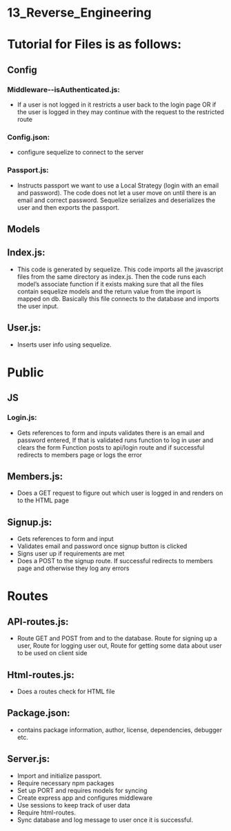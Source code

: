 # 13_Reverse_Engineering

# Tutorial for Files is as follows:

## Config
### Middleware--isAuthenticated.js:
* If a user is not logged in it restricts a user back to the login page OR if the user is logged in they may continue with the request to the restricted route
### Config.json: 
* configure sequelize to connect to the server
### Passport.js: 
* Instructs passport we want to use a Local Strategy (login with an email and password). The code does not let a user move on until there is an email and correct password. Sequelize serializes and deserializes the user and then exports the passport.

## Models
## Index.js: 
* This code is generated by sequelize. This code imports all the javascript files from the same directory as index.js. Then the code runs each model’s associate function if it exists making sure that all the files contain sequelize models and the return value from the import is mapped on db. Basically this file connects to the database and imports the user input.
## User.js: 
* Inserts user info using sequelize. 

# Public
## JS
### Login.js: 
* Gets references to form and inputs validates there is an email and password entered, If that is validated runs function to log in user and clears the form
Function posts to api/login route and if successful redirects to members page or logs the error
## Members.js:
* Does a GET request to figure out which user is logged in and renders on to the HTML page
## Signup.js:
* Gets references to form and input
* Validates email and password once signup button is clicked
* Signs user up if requirements are met
* Does a POST to the signup route. If successful redirects to members page and otherwise they log any errors

# Routes
## API-routes.js: 
* Route GET and POST from and to the database. Route for signing up a user, Route for logging user out, Route for getting some data about user to be used on client side
## Html-routes.js: 
* Does a routes check for HTML file

## Package.json:
* contains package information, author, license, dependencies, debugger etc. 

## Server.js:

* Import and initialize passport.
* Require necessary npm packages
* Set up PORT and requires models for syncing
* Create express app and configures middleware
* Use sessions to keep track of user data
* Require html-routes.
* Sync database and log message to user once it is successful.
